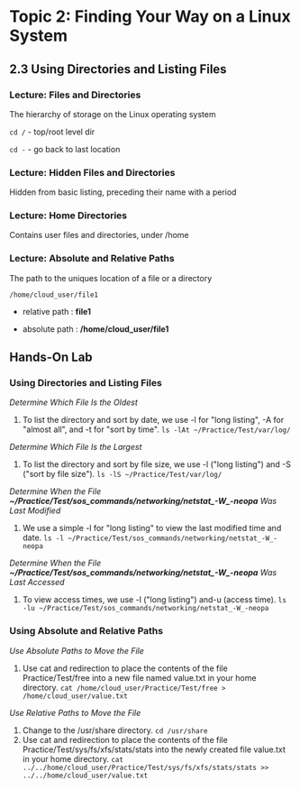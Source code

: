 # Topic 2: Finding Your Way on a Linux System

## 2.3 Using Directories and Listing Files

### Lecture: Files and Directories

The hierarchy of storage on the Linux operating system

`cd /` - top/root level dir

`cd -` - go back to last location

### Lecture: Hidden Files and Directories

Hidden from basic listing, preceding their name with a period

### Lecture: Home Directories

Contains user files and directories, under /home

### Lecture: Absolute and Relative Paths

The path to the uniques location of a file or a directory

`/home/cloud_user/file1`

- relative path : **file1**

- absolute path : **/home/cloud_user/file1**

## Hands-On Lab

### Using Directories and Listing Files

*Determine Which File Is the Oldest*
1. To list the directory and sort by date, we use -l for "long listing", -A for "almost all", and -t for "sort by time".
		`ls -lAt ~/Practice/Test/var/log/`

*Determine Which File Is the Largest*

1. To list the directory and sort by file size, we use -l ("long listing") and -S ("sort by file size").
		`ls -lS ~/Practice/Test/var/log/`

*Determine When the File **~/Practice/Test/sos_commands/networking/netstat_-W_-neopa** Was Last Modified*

1. We use a simple -l for "long listing" to view the last modified time and date.
		`ls -l ~/Practice/Test/sos_commands/networking/netstat_-W_-neopa`

*Determine When the File **~/Practice/Test/sos_commands/networking/netstat_-W_-neopa** Was Last Accessed*

1. To view access times, we use -l  ("long listing") and-u (access time).
		`ls -lu ~/Practice/Test/sos_commands/networking/netstat_-W_-neopa`


### Using Absolute and Relative Paths

*Use Absolute Paths to Move the File*

1. Use cat and redirection to place the contents of the file Practice/Test/free into a new file named value.txt in your home directory.
		`cat /home/cloud_user/Practice/Test/free > /home/cloud_user/value.txt`

*Use Relative Paths to Move the File*

1. Change to the /usr/share directory.
		`cd /usr/share`
2. Use cat and redirection to place the contents of the file Practice/Test/sys/fs/xfs/stats/stats into the newly created file value.txt in your home directory.
		`cat ../../home/cloud_user/Practice/Test/sys/fs/xfs/stats/stats >> ../../home/cloud_user/value.txt`